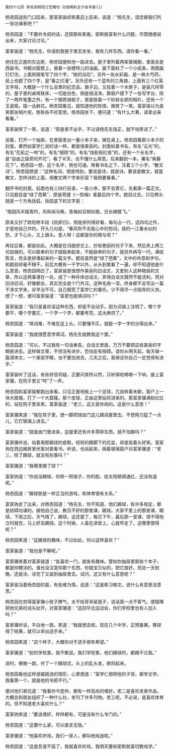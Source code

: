     第四十七回 学尚涂鸦短订空摘句 功成喝彩旦夕自寻香(1) 

   杨杏园送到门口回来，那富家骏却笑着迎上前来，说道：“杨先生，请您替我们列一张功课表吧？”

   杨杏园道：“不要听令叔的话，还叙那些客套。密斯脱富有什么问题，尽管随便说出来，大家讨论讨论。”

   富家骏道：“杨先生，你请到我屋子里去坐坐，我有几样东西，请你看一看。”

   他住在正屋的东边房，杨杏园便和他一路进去。屋子里列着两架玻璃橱，里面全是西装书。书橱对面壁上，悬着一张模特儿的油画，画下面标了一个小纸条，用图画钉钉住。上面用钢笔写了四个字，“她的浴后”。另外一张水彩画，是一株大芍药，纸上也题了四个字，是“春之烂漫”。另外还有一个蓝布的三角旗，上面有三个红英文字母，大概是一个什么会里的纪念品。旗子边，又挂着一个木匣子，是装凡阿零的。屋子里的桌椅铁床，一切是白色，倒是很洁净。靠窗户摆下了一张写字台，除了一两件笔墨之外，有一个银质镜框子，里面放着一个妙龄女郎的相片。还有一个玉瓷瓶，插一丛鲜花。杨杏园看见，就知道他的性情，微笑了一笑。富家骏以为是笑那张相片呢，倒有些不好意思。杨杏园坐下，便问道：“有什么大著，请拿出来看看。”

   富家骏笑了一笑，说道：“原是拿不出手，不过请杨先生指正，就不怕笑话了。”

   说着，打开一个抽屉，在里面拿出一叠小本子来，摊在桌上。杨杏园看那小本子的封面，果然如富学仁说的话一样，都是很美丽的。封面标着书名，有名“云光”的，有名“花前之一吻”的，有名“细雨”的，有名“烛影摇红夜”的，还有一个长名字，是“自由之路旁的开花”，看了半天，也不懂什么用意。后来翻到一本，署名“紫藤花下”。杨杏园一想，这个名字，倒也可通。再看书名之下，注着三个小字，“散文诗”。杨杏园想道：“这种名词，很是特别，要说是诗，就是诗，要说是散文，就是散文，怎样诗的上面，用散文两个字来形容？我倒要看看。”

   翻开书的封面，前面也有三四行目录，一首小序，那不去管它，先看第一篇正文。只见题目是“绿了芭蕉”，原是蒋捷《一剪梅》里最后四个字。题目过去，只见劈头就是一个方角括弧，括弧底下的文字是：

   “南园风半踏青时，风和闻马嘶，青梅如豆柳如眉，日长蝴蝶飞。”

   原来又抄了欧阳修半段《阮郎归》，倒是排列得好看，每句占一行。这四句之外，才是他自己作的。开头几句是，“春风吹不去我心中的愁闷。我的一江春水似的愁，才下心头，又上眉头。爱人呀！这都是你的赠与吧？”

   再往后看，都是如此。大概是在词曲骄文上，抄些艳丽的句子下来，然后夹上两三句自做的。可以联串的句子就联串起来，不能联串的句子，就另外再写一行。满纸陈言，完全是拼凑起来的一篇文字。题目虽然是“绿了芭蕉”，文中的命意和字句，和题目却毫不相干。前后大概有一千字以外，从头到尾看了一遍，却不知道他是什么意思。杨杏园明白了，富家骏是很想作美丽的白话文，又爱别人这种艳丽的文章，所以这两事凑在一处，成了一种并体白话文。弄得白话文既然不能流利，而对旧诗旧词，好像都会，其实完全是个门外汉。这种毛病一深，终身都不会写出一篇干净文字来，非早治不可。自己既受了富学仁的重托，少不得尽一点指导的义务。想了一想，便问富家骏道：“富君也能填词吗？”

   富家骏道：“我只是喜欢读这种东西，却是不会动手。因为词谱上注明了，哪个字要平，哪个字要仄，一个字一个字，都要考究，这太麻烦了。”

   杨杏园道：“填词难，不难在这上头。只要懂平仄，就能一字一字的分得出来。”

   富家骏道：“我就很愿意学填词，杨先生就教我这个罢。”

   杨杏园道：“可以，不过我有一句话奉告，白话文里面，万万不要把这些美丽的字眼嵌进去。这样做文章，不但没有进步，恐怕反有阻碍。请你从明天起，每天做一篇语体文，一个美丽字眼，也不要加进去，几天之后，我保证你自己一定觉得有进步。”

   富家骏听了这话，有些将信将疑，正要问其所以然，只听得呛啷啷一下响，接上富家骥，在院子里又“呵”了一声。

   杨杏园和富家骏都跑出来看，只见正屋地板上一个足球，兀自转着未歇，窗户上一块大玻璃，打了一个大窟窿。那个皮球，正由这里钻将进来的。那富家骥满脸红红的，站在院子里呆笑。富家骏道：“老三，这又是你闹的。这是什么意思！”

   富家骥笑道：“我在院子里，想一脚把球由门这儿踢进屋里去，不想用力猛了一点儿，它打玻璃上进去。”

   富家骏道：“就是由门里进来，这屋里还有许多零碎东西，就不怕踢吗？”

   富家骥听说，站着用那踢球的皮鞋，轻轻的踢脚下的花盆，却是低着头好笑。富家驹在西边厢房里伏案对窗看书。听说，也站起来，隔着玻璃窗户对富家骥道：“老三，除了踢球，就没有别事吗？”

   富家骥道：“我哪里踢了球？”

   富家驹道：“你说没踢球，你照一照镜子，你的脸，给太阳晒得通红，还没有退呢。”

   杨杏园道：“踢球倒是一样正当的游戏，和体育很有关系。”

   富家驹走了出来，对杨杏园道：“杨先生，你不知道，他们踢球，有许多规定，都是妨碍功课的。据他自己说，教员不好的那堂课，踢球。大家不爱上的那堂课，踢球。下雨之后，天气晴了，踢球。这还罢了，每日下午，最后那一堂课，恨不得他立时就完，马上好去踢球。这个时候，人虽在讲堂上，心就早走了。这哪里使得呢？”

   杨杏园笑道：“这踢球的趣味，不过如此，何以这样喜欢？”

   富家骏道：“我也是不解呢。”

   富家骥笑着对富家骏道：“各喜欢一门，就各有趣味。譬如你抽屉里那些个本子，都是你瞎涂的。谁也没注意你那个东西，你就宝贝似的，把它放好。而且一天到晚，还是涂，涂完了又装到抽屉里去。试问，这又有什么意思呢？”

   富家骏当着杨杏园的面，有些难为情。说道：“这是练习做文，说什么有意思没意思。”

   杨杏园也觉得富家骥小孩子脾气，太不给哥哥留面子，说话竟一点不客气。便插嘴把他兄弟的话头扯开。对富家骥道：“这回华北运动会，你们学校里也有人加入吗？”

   富家骥听说，平白地一跳，笑道：“我就想去呢。现在几个中学，正预备赛。赛球得了结果，就可以举出选手来。”

   杨杏园笑道：“这个样子，大概你对于选手很有希望。”

   富家骥道：“别的学校里，我不敢说。我们学校里，他们踢球的，都踢不过我。”

   说时，微微一跳，作了一个踢球式，头上的乱头发，掀将起来。

   杨杏园看他这样游嬉跳浪的情形，心里想道：“富学仁想把他的子侄，都学文学，我看第一个，就是他的令郎不行。”

   便对他们弟兄道：“我看你今昆仲，都有一样高尚的嗜好。老二是喜欢发表作品，大概总和朋友组织了一种什么社，发刊了许多刊物。老三呢，不必说，是喜欢体育的。但不知道老大喜欢什么？”

   富家驹笑道：“要说嗜好，样样都有，可是没有什么专门的。”

   杨杏园道：“这要什么紧，可以直言无隐。”

   富家骥道：“他喜欢听戏，我们一家人，都叫他戏迷呢。”

   杨杏园道：“这是吾道不孤了，我就喜欢听戏，我明天要和密斯脱富叨教戏学。”

